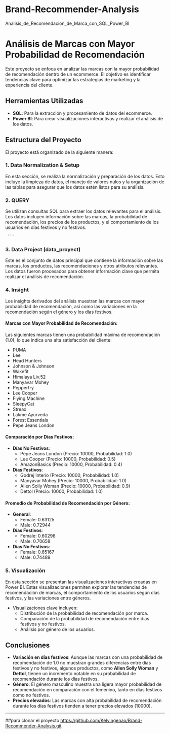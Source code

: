 # Brand-Recommender-Analysis
Analisis_de_Recomendacion_de_Marca_con_SQL_Power_BI
# Análisis de Marcas con Mayor Probabilidad de Recomendación

Este proyecto se enfoca en analizar las marcas con la mayor probabilidad de recomendación dentro de un ecommerce. El objetivo es identificar tendencias clave para optimizar las estrategias de marketing y la experiencia del cliente.

## Herramientas Utilizadas
- **SQL**: Para la extracción y procesamiento de datos del ecommerce.
- **Power BI**: Para crear visualizaciones interactivas y realizar el análisis de los datos.

## Estructura del Proyecto

El proyecto está organizado de la siguiente manera:

### 1. **Data Normalization & Setup**
   En esta sección, se realiza la normalización y preparación de los datos. Esto incluye la limpieza de datos, el manejo de valores nulos y la organización de las tablas para asegurar que los datos estén listos para su análisis.

### 2. **QUERY**
   Se utilizan consultas SQL para extraer los datos relevantes para el análisis. Los datos incluyen información sobre las marcas, la probabilidad de recomendación, los precios de los productos, y el comportamiento de los usuarios en días festivos y no festivos.

     ```

### 3. **Data Project (data_proyect)**
   Este es el conjunto de datos principal que contiene la información sobre las marcas, los productos, las recomendaciones y otros atributos relevantes. Los datos fueron procesados para obtener información clave que permita realizar el análisis de recomendación.

### 4. **Insight**
   Los insights derivados del análisis muestran las marcas con mayor probabilidad de recomendación, así como las variaciones en la recomendación según el género y los días festivos.

   #### Marcas con Mayor Probabilidad de Recomendación:
   Las siguientes marcas tienen una probabilidad máxima de recomendación (1.0), lo que indica una alta satisfacción del cliente:
   - PUMA
   - Lee
   - Head Hunters
   - Johnson & Johnson
   - Wakefit
   - Himalaya Liv.52
   - Manyavar Mohey
   - Pepperfry
   - Lee Cooper
   - Flying Machine
   - SleepyCat
   - Streax
   - Lakme Ayurveda
   - Forest Essentials
   - Pepe Jeans London

   #### Comparación por Días Festivos:
   - **Días No Festivos**:
     - Pepe Jeans London (Precio: 10000, Probabilidad: 1.0)
     - Lee Cooper (Precio: 10000, Probabilidad: 0.5)
     - AmazonBasics (Precio: 10000, Probabilidad: 0.4)
   - **Días Festivos**:
     - Godrej Interio (Precio: 10000, Probabilidad: 1.0)
     - Manyavar Mohey (Precio: 10000, Probabilidad: 1.0)
     - Allen Solly Woman (Precio: 10000, Probabilidad: 0.9)
     - Dettol (Precio: 10000, Probabilidad: 1.0)

   #### Promedio de Probabilidad de Recomendación por Género:
   - **General**:
     - Female: 0.63125
     - Male: 0.72944
   - **Días Festivos**:
     - Female: 0.60298
     - Male: 0.70658
   - **Días No Festivos**:
     - Female: 0.65167
     - Male: 0.74489

### 5. **Visualización**
   En esta sección se presentan las visualizaciones interactivas creadas en Power BI. Estas visualizaciones permiten explorar las tendencias de recomendación de marcas, el comportamiento de los usuarios según días festivos, y las variaciones entre géneros.

   - Visualizaciones clave incluyen:
     - Distribución de la probabilidad de recomendación por marca.
     - Comparación de la probabilidad de recomendación entre días festivos y no festivos.
     - Análisis por género de los usuarios.

## Conclusiones
- **Variación en días festivos**: Aunque las marcas con una probabilidad de recomendación de 1.0 no muestran grandes diferencias entre días festivos y no festivos, algunos productos, como **Allen Solly Woman** y **Dettol**, tienen un incremento notable en su probabilidad de recomendación durante los días festivos.
- **Género**: El género masculino muestra una ligera mayor probabilidad de recomendación en comparación con el femenino, tanto en días festivos como no festivos.
- **Precios elevados**: Las marcas con alta probabilidad de recomendación durante los días festivos tienden a tener precios elevados (10000).

---
##para clonar el proyecto 
https://github.com/Kelvingenao/Brand-Recommender-Analysis.git


